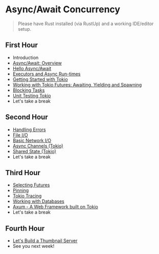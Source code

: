 # Async/Await Concurrency

> Please have Rust installed (via RustUp) and a working IDE/editor setup.

## First Hour

* Introduction
* [Async/Await: Overview](./AsyncAwaitOverview.md)
* [Hello Async/Await](./HelloAsync.md)
* [Executors and Async Run-times](./Executors.md)
* [Getting Started with Tokio](./TokioIntro.md)
* [Working with Tokio Futures: Awaiting, Yielding and Spawning](./TokioFutures.md)
* [Blocking Tasks](./Blocking.md)
* [Unit Testing Tokio](./TokioTesting.md)
* Let's take a break

## Second Hour

* [Handling Errors](./ErrorHandling.md)
* [File I/O](./FileIO.md)
* [Basic Network I/O](./BasicNetworkIO.md)
* [Async Channels (Tokio)](./AsyncChannels.md)
* [Shared State (Tokio)](./SharedState.md)
* Let's take a break

## Third Hour

* [Selecting Futures](./SelectingFutures.md)
* [Pinning](./Pinning.md)
* [Tokio Tracing](./TokioTracing.md)
* [Working with Databases](./Databases.md)
* [Axum - A Web Framework built on Tokio](./Axum.md)
* Let's take a break

## Fourth Hour

* [Let's Build a Thumbnail Server](./ThumbnailServer.md)
* See you next week!
